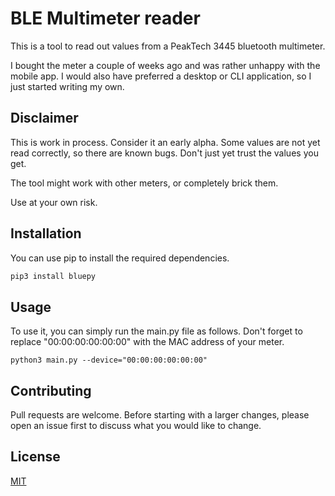 # BLE Multimeter reader

This is a tool to read out values from a PeakTech 3445 bluetooth multimeter.

I bought the meter a couple of weeks ago and was rather unhappy with the mobile app.
I would also have preferred a desktop or CLI application, so I just started writing my own.

## Disclaimer

This is work in process.
Consider it an early alpha.
Some values are not yet read correctly, so there are known bugs.
Don't just yet trust the values you get.

The tool might work with other meters, or completely brick them.

Use at your own risk.

## Installation

You can use pip to install the required dependencies.

```bash
pip3 install bluepy
```

## Usage

To use it, you can simply run the main.py file as follows.
Don't forget to replace "00:00:00:00:00:00" with the MAC address of your meter.

```shell script
python3 main.py --device="00:00:00:00:00:00"
```

## Contributing
Pull requests are welcome.
Before starting with a larger changes, please open an issue first to discuss what you would like to change.

## License
[MIT](https://choosealicense.com/licenses/mit/)

